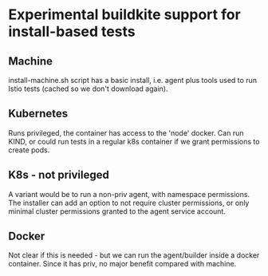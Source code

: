 # Experimental buildkite support for install-based tests

## Machine

install-machine.sh script has a basic install, i.e. agent plus tools used to run Istio tests (cached so we don't
download again).

## Kubernetes

Runs privileged, the container has access to the 'node' docker. Can run KIND, or could run tests
in a regular k8s container if we grant permissions to create pods.

## K8s - not privileged

A variant would be to run a non-priv agent, with namespace permissions.
The installer can add an option to not require cluster permissions, or only minimal cluster permissions granted
to the agent service account.

## Docker

Not clear if this is needed - but we can run the agent/builder inside a docker container. Since it has priv, no
major benefit compared with machine.
